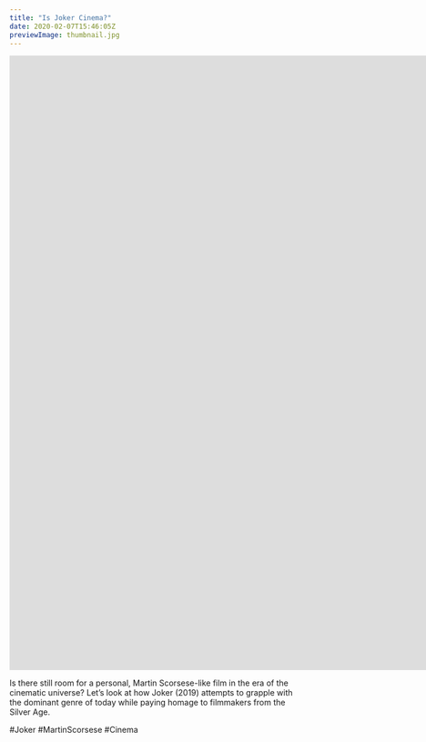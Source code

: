 ```yaml
---
title: "Is Joker Cinema?"
date: 2020-02-07T15:46:05Z
previewImage: thumbnail.jpg
---
```


<iframe width="1920" height="1080" src="https://www.youtube.com/embed/OClNd0J3eiQ" frameborder="0" allow="accelerometer; autoplay; clipboard-write; encrypted-media; gyroscope; picture-in-picture" allowfullscreen></iframe>

Is there still room for a personal, Martin Scorsese-like film in the era of the cinematic universe? Let’s look at how Joker (2019) attempts to grapple with the dominant genre of today while paying homage to filmmakers from the Silver Age.

#Joker #MartinScorsese #Cinema